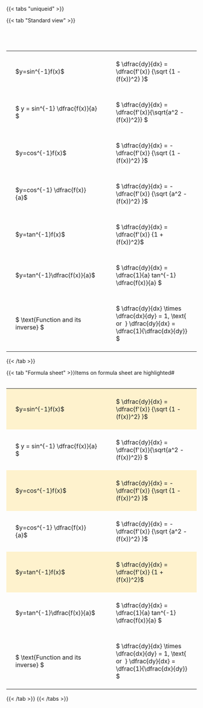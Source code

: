 ---
---

{{< tabs "uniqueid" >}}

{{< tab "Standard view" >}}

#  
<br>
<style type="text/css">
#T_afd69 th.col_heading {
  text-align: left;
  font-size: 1em;
}
#T_afd69 td {
  text-align: left;
  font-size: 1em;
  padding: 1.5em;
}
#T_afd69_row0_col0, #T_afd69_row1_col0, #T_afd69_row2_col0, #T_afd69_row3_col0, #T_afd69_row4_col0, #T_afd69_row5_col0, #T_afd69_row6_col0 {
  width: 300px;
  white-space: pre-wrap;
}
#T_afd69_row0_col1, #T_afd69_row1_col1, #T_afd69_row2_col1, #T_afd69_row3_col1, #T_afd69_row4_col1, #T_afd69_row5_col1, #T_afd69_row6_col1 {
  width: 400px;
  white-space: pre-wrap;
}
</style>
<table id="T_afd69">
  <thead>
  </thead>
  <tbody>
    <tr>
      <td id="T_afd69_row0_col0" class="data row0 col0" >$y=sin^{-1}f(x)$</td>
      <td id="T_afd69_row0_col1" class="data row0 col1" >$ \dfrac{dy}{dx} = \dfrac{f'(x)} {\sqrt {1 - (f(x))^2} }$</td>
    </tr>
    <tr>
      <td id="T_afd69_row1_col0" class="data row1 col0" >$ y = sin^{-1} \dfrac{f(x)}{a} $</td>
      <td id="T_afd69_row1_col1" class="data row1 col1" >$ \dfrac{dy}{dx} = \dfrac{f'(x)}{\sqrt{a^2 - (f(x))^2}} $</td>
    </tr>
    <tr>
      <td id="T_afd69_row2_col0" class="data row2 col0" >$y=cos^{-1}f(x)$</td>
      <td id="T_afd69_row2_col1" class="data row2 col1" >$ \dfrac{dy}{dx} = - \dfrac{f'(x)} {\sqrt {1 - (f(x))^2} }$</td>
    </tr>
    <tr>
      <td id="T_afd69_row3_col0" class="data row3 col0" >$y=cos^{-1} \dfrac{f(x)}{a}$</td>
      <td id="T_afd69_row3_col1" class="data row3 col1" >$ \dfrac{dy}{dx} = - \dfrac{f'(x)} {\sqrt {a^2 - (f(x))^2} }$</td>
    </tr>
    <tr>
      <td id="T_afd69_row4_col0" class="data row4 col0" >$y=tan^{-1}f(x)$</td>
      <td id="T_afd69_row4_col1" class="data row4 col1" >$ \dfrac{dy}{dx} = \dfrac{f'(x)} {1 + (f(x))^2}$</td>
    </tr>
    <tr>
      <td id="T_afd69_row5_col0" class="data row5 col0" >$y=tan^{-1}\dfrac{f(x)}{a}$</td>
      <td id="T_afd69_row5_col1" class="data row5 col1" >$ \dfrac{dy}{dx} =  \dfrac{1}{a} tan^{-1} \dfrac{f(x)}{a} $</td>
    </tr>
    <tr>
      <td id="T_afd69_row6_col0" class="data row6 col0" >$ \text{Function and its inverse} $</td>
      <td id="T_afd69_row6_col1" class="data row6 col1" >$ \dfrac{dy}{dx} \times \dfrac{dx}{dy} = 1, \text{  or  } \dfrac{dy}{dx} = \dfrac{1}{\dfrac{dx}{dy}} $</td>
    </tr>
  </tbody>
</table>
{{< /tab >}}

{{< tab "Formula sheet" >}}Items on formula sheet are highlighted#  
<br>
<style type="text/css">
#T_6f8bb th.col_heading {
  text-align: left;
  font-size: 1em;
}
#T_6f8bb td {
  text-align: left;
  font-size: 1em;
  padding: 1.5em;
}
#T_6f8bb_row0_col0, #T_6f8bb_row2_col0, #T_6f8bb_row4_col0 {
  width: 300px;
  background-color: rgba(255,194,10, 0.2);
  white-space: pre-wrap;
}
#T_6f8bb_row0_col1, #T_6f8bb_row2_col1, #T_6f8bb_row4_col1 {
  width: 400px;
  background-color: rgba(255,194,10, 0.2);
  white-space: pre-wrap;
}
#T_6f8bb_row1_col0, #T_6f8bb_row3_col0, #T_6f8bb_row5_col0, #T_6f8bb_row6_col0 {
  width: 300px;
  white-space: pre-wrap;
}
#T_6f8bb_row1_col1, #T_6f8bb_row3_col1, #T_6f8bb_row5_col1, #T_6f8bb_row6_col1 {
  width: 400px;
  white-space: pre-wrap;
}
</style>
<table id="T_6f8bb">
  <thead>
  </thead>
  <tbody>
    <tr>
      <td id="T_6f8bb_row0_col0" class="data row0 col0" >$y=sin^{-1}f(x)$</td>
      <td id="T_6f8bb_row0_col1" class="data row0 col1" >$ \dfrac{dy}{dx} = \dfrac{f'(x)} {\sqrt {1 - (f(x))^2} }$</td>
    </tr>
    <tr>
      <td id="T_6f8bb_row1_col0" class="data row1 col0" >$ y = sin^{-1} \dfrac{f(x)}{a} $</td>
      <td id="T_6f8bb_row1_col1" class="data row1 col1" >$ \dfrac{dy}{dx} = \dfrac{f'(x)}{\sqrt{a^2 - (f(x))^2}} $</td>
    </tr>
    <tr>
      <td id="T_6f8bb_row2_col0" class="data row2 col0" >$y=cos^{-1}f(x)$</td>
      <td id="T_6f8bb_row2_col1" class="data row2 col1" >$ \dfrac{dy}{dx} = - \dfrac{f'(x)} {\sqrt {1 - (f(x))^2} }$</td>
    </tr>
    <tr>
      <td id="T_6f8bb_row3_col0" class="data row3 col0" >$y=cos^{-1} \dfrac{f(x)}{a}$</td>
      <td id="T_6f8bb_row3_col1" class="data row3 col1" >$ \dfrac{dy}{dx} = - \dfrac{f'(x)} {\sqrt {a^2 - (f(x))^2} }$</td>
    </tr>
    <tr>
      <td id="T_6f8bb_row4_col0" class="data row4 col0" >$y=tan^{-1}f(x)$</td>
      <td id="T_6f8bb_row4_col1" class="data row4 col1" >$ \dfrac{dy}{dx} = \dfrac{f'(x)} {1 + (f(x))^2}$</td>
    </tr>
    <tr>
      <td id="T_6f8bb_row5_col0" class="data row5 col0" >$y=tan^{-1}\dfrac{f(x)}{a}$</td>
      <td id="T_6f8bb_row5_col1" class="data row5 col1" >$ \dfrac{dy}{dx} =  \dfrac{1}{a} tan^{-1} \dfrac{f(x)}{a} $</td>
    </tr>
    <tr>
      <td id="T_6f8bb_row6_col0" class="data row6 col0" >$ \text{Function and its inverse} $</td>
      <td id="T_6f8bb_row6_col1" class="data row6 col1" >$ \dfrac{dy}{dx} \times \dfrac{dx}{dy} = 1, \text{  or  } \dfrac{dy}{dx} = \dfrac{1}{\dfrac{dx}{dy}} $</td>
    </tr>
  </tbody>
</table>
{{< /tab >}}
{{< /tabs >}}
